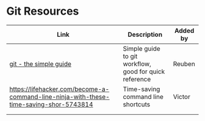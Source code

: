 # Git Resources


| Link | Description | Added by |
| -------- | -------- | -------- |
| [git - the simple guide](http://rogerdudler.github.io/git-guide/)|Simple guide to git workflow, good for quick reference | Reuben|
| https://lifehacker.com/become-a-command-line-ninja-with-these-time-saving-shor-5743814 | Time-saving command line shortcuts | Victor |
| | | |
| | | |

